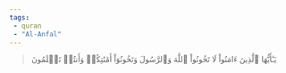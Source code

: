 ```yaml
---
tags: 
 - quran 
 - "Al-Anfal"
---
```


> يَـٰٓأَيُّهَا ٱلَّذِينَ ءَامَنُواْ لَا تَخُونُواْ ٱللَّهَ وَٱلرَّسُولَ وَتَخُونُوٓاْ أَمَٰنَٰتِكُمۡ وَأَنتُمۡ تَعۡلَمُونَ
